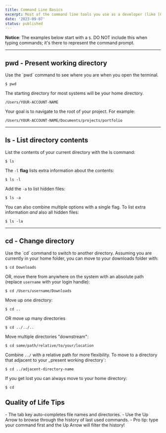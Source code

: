```yaml
---
title: Command Line Basics
excerpt: Most of the command line tools you use as a developer (like [Git](https://gist.github.com/acidtone/5d45f96bc11fada75038e552f9ba1a5c), Node and npm) will **assume that you are in the root directory (i.e. top folder) of your project**. We will cover the three system commands that help up us navigate the file system.
date: '2023-09-07'
status: published
---
```


**Notice**: The examples below start with a `$`. DO NOT include this when typing commands; it's there to represent the command prompt.

---

<h2>pwd - Present working directory</h2>
Use the `pwd` command to see where you are when you open the terminal.

```
$ pwd
```

The starting directory for most systems will be your home directory.

```
/Users/YOUR-ACCOUNT-NAME
```

Your goal is to navigate to the root of your project. For example:

```
/Users/YOUR-ACCOUNT-NAME/Documents/projects/portfolio
```

---

<h2>ls - List directory contents</h2>
List the contents of your current directory with the ls command:

```
$ ls
```

The `-l` **flag** lists extra information about the contents:

```
$ ls -l
```

Add the `-a` to list hidden files:

```
$ ls -a
```

You can also combine multiple options with a single flag. To list extra information _and_ also all hidden files:

```
$ ls -la
```

---

<h2>cd - Change directory</h2>
Use the `cd` command to switch to another directory. Assuming you are currently in your home folder, you can move to your downloads folder with:

```
$ cd Downloads
```

OR, move there from anywhere on the system with an absolute path (replace `username` with your login handle):

```
$ cd /Users/username/Downloads
```

Move up one directory:

```
$ cd ..
```

OR move up many directories

```
$ cd ../../..
```

Move multiple directories "downstream":

```
$ cd some/path/relative/to/your/location
```

Combine `../` with a relative path for more flexibility. To move to a directory that adjacent to your _present working directory`:

```
$ cd ../adjacent-directory-name
```

If you get lost you can always move to your home directory:

```
$ cd
```

<h2>Quality of Life Tips</h2>
- The tab key auto-completes file names and directories.
- Use the Up Arrow to browse through the history of last used commands.
    - Pro tip: type your command first and the Up Arrow will filter the history!

